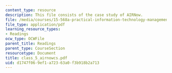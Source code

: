 ```yaml
---
content_type: resource
description: This file consists of the case study of AIRNow.
file: /media/courses/15-568a-practical-information-technology-management-spring-2005/d1747f069ef1a72363a0f3b918b2a713_class_5_airnowcs.pdf
file_type: application/pdf
learning_resource_types:
- Readings
ocw_type: OCWFile
parent_title: Readings
parent_type: CourseSection
resourcetype: Document
title: class_5_airnowcs.pdf
uid: d1747f06-9ef1-a723-63a0-f3b918b2a713
---
```

